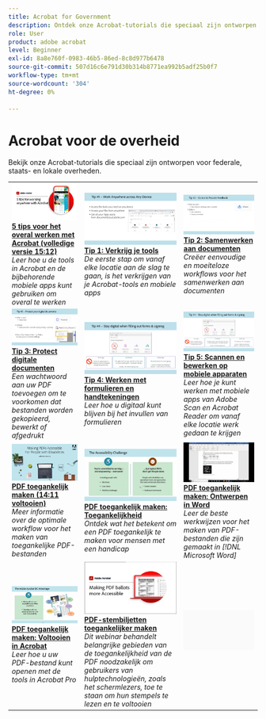 ```yaml
---
title: Acrobat for Government
description: Ontdek onze Acrobat-tutorials die speciaal zijn ontworpen voor federale, staats- en lokale overheden
role: User
product: adobe acrobat
level: Beginner
exl-id: 8a8e760f-0983-46b5-86ed-8c8d977b6478
source-git-commit: 507d16c6e791d30b314b8771ea992b5adf25b0f7
workflow-type: tm+mt
source-wordcount: '304'
ht-degree: 0%

---
```


# Acrobat voor de overheid

Bekijk onze Acrobat-tutorials die speciaal zijn ontworpen voor federale, staats- en lokale overheden.

<table style="table-layout:fixed">
<tr>
  <td>
    <a href="5-tips-for-working-anywhere-with-acrobat-dc-for-government.md">
      <img alt="5 tips voor het overal werken met Acrobat (volledige versie 15:12)" src="../../assets/5tipscomplete.png" />
    </a>
    <div>
    <a href="5-tips-for-working-anywhere-with-acrobat-dc-for-government.md"><strong>5 tips voor het overal werken met Acrobat (volledige versie 15:12)</strong></a>
    </div>
    <em>Leer hoe u de tools in Acrobat en de bijbehorende mobiele apps kunt gebruiken om overal te werken</em>
    <br>
  </td>
  <td>
    <a href="get-your-tools.md">
      <img alt="Tip 1: Verkrijg je tools" src="../../assets/Tip1.png" />
    </a>
    <div>
    <a href="get-your-tools.md"><strong>Tip 1: Verkrijg je tools</strong></a>
    </div>
    <em>De eerste stap om vanaf elke locatie aan de slag te gaan, is het verkrijgen van je Acrobat-tools en mobiele apps</em>
    <br>
  </td>  
  <td>
    <a href="collaborate-on-documents.md">
      <img alt="Tip 2: Samenwerken aan documenten" src="../../assets/Tip2.png" />
    </a>
    <div>
    <a href="collaborate-on-documents.md"><strong>Tip 2: Samenwerken aan documenten</strong></a>
    </div>
    <em>Creëer eenvoudige en moeiteloze workflows voor het samenwerken aan documenten</em>
    <br>
  </td>  
</tr>
<tr>
  <td>
    <a href="protect-digital-documents.md">
      <img alt="Tip: 3Protect digitale documenten" src="../../assets/Tip3.png" />
    </a>
    <div>
    <a href="protect-digital-documents.md"><strong>Tip 3: Protect digitale documenten</strong></a>
    </div>
    <em>Een wachtwoord aan uw PDF toevoegen om te voorkomen dat bestanden worden gekopieerd, bewerkt of afgedrukt</em>
    <br>
  </td>
  <td>
    <a href="work-with-forms-and-signatures.md">
      <img alt="Tip 4: Werken met formulieren en handtekeningen" src="../../assets/Tip4.png" />
    </a>
    <div>
    <a href="work-with-forms-and-signatures.md"><strong>Tip 4: Werken met formulieren en handtekeningen</strong></a>
    </div>
    <em>Leer hoe u digitaal kunt blijven bij het invullen van formulieren</em>
    <br>
  </td>
  <td>
    <a href="scan-and-edit-on-mobile.md">
      <img alt="Tip 5: Scannen en bewerken op mobiele apparaten" src="../../assets/Tip5.png" />
    </a>
    <div>
    <a href="scan-and-edit-on-mobile.md"><strong>Tip 5: Scannen en bewerken op mobiele apparaten</strong></a>
    </div>
    <em>Leer hoe je kunt werken met mobiele apps van Adobe Scan en Acrobat Reader om vanaf elke locatie werk gedaan te krijgen</em>
    <br>
  </td>
</tr>
<tr>
  <td>
    <a href="making-pdfs-accessible.md">
      <img alt="PDF toegankelijk maken (14:11 voltooien)" src="../../assets/Accessiblecomplete.png" />
    </a>
    <div>
    <a href="making-pdfs-accessible.md"><strong>PDF toegankelijk maken (14:11 voltooien)</strong></a>
    </div>
    <em>Meer informatie over de optimale workflow voor het maken van toegankelijke PDF-bestanden</em>
    <br>
  </td>
  <td>
    <a href="understanding-accessibility.md">
      <img alt="PDF toegankelijk maken: Toegankelijkheid" src="../../assets/Accessibiityunderstanding.png" />
    </a>
    <div>
    <a href="understanding-accessibility.md"><strong>PDF toegankelijk maken: Toegankelijkheid</strong></a>
    </div>
    <em>Ontdek wat het betekent om een PDF toegankelijk te maken voor mensen met een handicap</em>
    <br>
  </td>  
  <td>
    <a href="collaborate-on-documents.md">
      <img alt="PDF toegankelijk maken: Ontwerpen in Word" src="../../assets/Accessibilityword.png" />
    </a>
    <div>
    <a href="collaborate-on-documents.md"><strong>PDF toegankelijk maken: Ontwerpen in Word</strong></a>
    </div>
    <em>Leer de beste werkwijzen voor het maken van PDF-bestanden die zijn gemaakt in [!DNL Microsoft Word]</em>
    <br>
  </td>  
</tr>
<tr>
  <td>
    <a href="finishing-in-acrobat.md">
      <img alt="PDF toegankelijk maken: Voltooien in Acrobat" src="../../assets/Accessibilityacrobat.png" />
    </a>
    <div>
    <a href="finishing-in-acrobat.md"><strong>PDF toegankelijk maken: Voltooien in Acrobat</strong></a>
    </div>
    <em>Leer hoe u uw PDF-bestand kunt openen met de tools in Acrobat Pro</em>
    <br>
  </td>
  <td>
    <a href="making-pdf-ballots-accessible.md">
      <img alt="PDF-stembiljetten toegankelijker maken" src="../../assets/Accessibleballots.png" />
    </a>
    <div>
    <a href="making-pdf-ballots-accessible.md"><strong>PDF-stembiljetten toegankelijker maken</strong></a>
    </div>
    <em>Dit webinar behandelt belangrijke gebieden van de toegankelijkheid van de PDF noodzakelijk om gebruikers van hulptechnologieën, zoals het schermlezers, toe te staan om hun stempels te lezen en te voltooien</em>
    <br>
  </td>  
  <td>
   <img alt="Spacer" src="../../assets/Grayspacer.png" />
    <div>
    <br>
  </td>
</tr>
</table>
